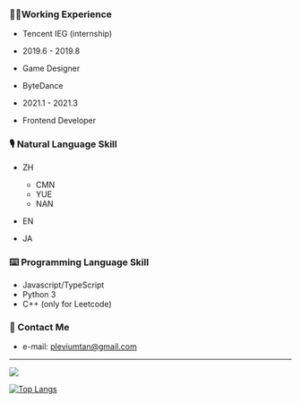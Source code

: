 ### 👨‍🌾Working Experience
* Tencent IEG (internship)
 * 2019.6 - 2019.8
 * Game Designer
 
* ByteDance
 * 2021.1 - 2021.3
 * Frontend Developer

### 🎙 Natural Language Skill 
* ZH
  * CMN
  * YUE
  * NAN

* EN
* JA

### ⌨️ Programming Language Skill
* Javascript/TypeScript
* Python 3  
* C++ (only for Leetcode)  

### 📧 Contact Me
* e-mail: pleviumtan@gmail.com

------------------------------

[![](https://github-readme-stats.vercel.app/api?bg_color=151515&text_color=9f9f9f&icon_color=79ff97&title_color=fff&username=pleviumtan&show_icons=true&count_private=true)](https://github-readme-stats.vercel.app/api?bg_color=151515&text_color=9f9f9f&icon_color=79ff97&title_color=fff&username=pleviumtan&show_icons=true&count_private=true)  

[![Top Langs](https://github-readme-stats.vercel.app/api/top-langs/?username=pleviumtan&layout=compact&hide=html,css)](https://github-readme-stats.vercel.app/api/top-langs/?username=pleviumtan&layout=compact&hide=html,css)

